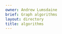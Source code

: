 ```yaml
---
owner: Andrew Lumsdaine
brief: Graph algorithms
layout: directory
title: algorithms
---
```


```{index} 
```
